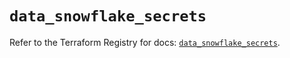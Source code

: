 # `data_snowflake_secrets`

Refer to the Terraform Registry for docs: [`data_snowflake_secrets`](https://registry.terraform.io/providers/snowflakedb/snowflake/1.2.1/docs/data-sources/secrets).

